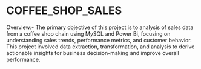 # COFFEE_SHOP_SALES
Overview:-
The primary objective of this project is to analysis of sales data from a coffee shop chain using MySQL and  Power Bi, focusing on understanding sales trends, performance metrics, and customer behavior. This project involved data extraction, transformation, and analysis to derive actionable insights for business decision-making and improve overall performance. 

